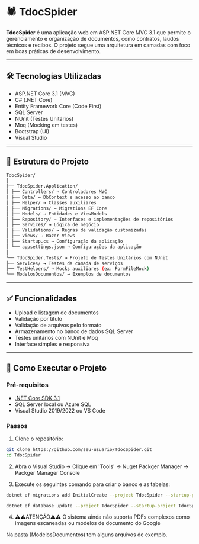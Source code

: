# 🕷️ TdocSpider

**TdocSpider** é uma aplicação web em ASP.NET Core MVC 3.1 que permite o gerenciamento e organização de documentos, como contratos, laudos técnicos e recibos. O projeto segue uma arquitetura em camadas com foco em boas práticas de desenvolvimento.

---

## 🛠️ Tecnologias Utilizadas

- ASP.NET Core 3.1 (MVC)
- C# (.NET Core)
- Entity Framework Core (Code First)
- SQL Server
- NUnit (Testes Unitários)
- Moq (Mocking em testes)
- Bootstrap (UI)
- Visual Studio

---

## 📁 Estrutura do Projeto
```bash
TdocSpider/
│
├── TdocSpider.Application/
│ ├── Controllers/ → Controladores MVC
│ ├── Data/ → DbContext e acesso ao banco
│ ├── Helper/ → Classes auxiliares
│ ├── Migrations/ → Migrations EF Core
│ ├── Models/ → Entidades e ViewModels
│ ├── Repository/ → Interfaces e implementações de repositórios
│ ├── Services/ → Lógica de negócio
│ ├── Validations/ → Regras de validação customizadas
│ ├── Views/ → Razor Views
│ ├── Startup.cs → Configuração da aplicação
│ └── appsettings.json → Configurações da aplicação
│
└── TdocSpider.Tests/ → Projeto de Testes Unitários com NUnit
├── Services/ → Testes da camada de serviços
├── TestHelpers/ → Mocks auxiliares (ex: FormFileMock)
└── ModelosDocumentos/ → Exemplos de documentos
```
---

## ✅ Funcionalidades

- Upload e listagem de documentos
- Validação por titulo
- Validação de arquivos pelo formato
- Armazenamento no banco de dados SQL Server
- Testes unitários com NUnit e Moq
- Interface simples e responsiva

---

## 🚀 Como Executar o Projeto

### Pré-requisitos

- [.NET Core SDK 3.1](https://dotnet.microsoft.com/download)
- SQL Server local ou Azure SQL
- Visual Studio 2019/2022 ou VS Code

### Passos

1. Clone o repositório:

```bash
git clone https://github.com/seu-usuario/TdocSpider.git
cd TdocSpider
```

2. Abra o Visual Studio -> Clique em 'Tools' -> Nuget Packger Manager -> Packger Manager Console

3. Execute os seguintes comando para criar o banco e as tabelas:

```bash
dotnet ef migrations add InitialCreate --project TdocSpider --startup-project TdocSpider

dotnet ef database update --project TdocSpider --startup-project TdocSpider
```

4. ⚠️⚠️ATENÇÃO⚠️⚠️ O sistema ainda não suporta PDFs complexos como imagens escaneadas ou modelos de documento do Google

Na pasta (ModelosDocumentos) tem alguns arquivos de exemplo.



